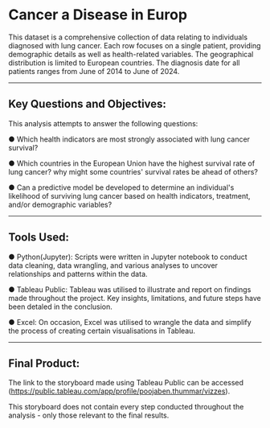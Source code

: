# **Cancer a Disease in Europ**
This dataset is a comprehensive collection of data relating to individuals diagnosed with lung cancer. Each row focuses on a single patient, providing demographic details as well as health-related variables. The geographical distribution is limited to European countries. The diagnosis date for all patients ranges from June of 2014 to June of 2024.

------------

## Key Questions and Objectives:

This analysis attempts to answer the following questions:

● Which health indicators are most strongly associated with lung cancer survival?

● Which countries in the European Union have the highest survival rate of lung cancer? why might some countries' survival rates be ahead of others?

● Can a predictive model be developed to determine an individual's likelihood of surviving lung cancer based on health indicators, treatment, and/or demographic variables?

--------------

## Tools Used:

● Python(Jupyter): Scripts were written in Jupyter notebook to conduct data cleaning, data wrangling, and various analyses to uncover relationships and patterns within the data.

● Tableau Public: Tableau was utilised to illustrate and report on findings made throughout the project. Key insights, limitations, and future steps have been detaled in the conclusion.

● Excel: On occasion, Excel was utilised to wrangle the data and simplify the process of creating certain visualisations in Tableau.

 --------------

## Final Product:

The link to the storyboard made using Tableau Public can be accessed (https://public.tableau.com/app/profile/poojaben.thummar/vizzes).

This storyboard does not contain every step conducted throughout the analysis - only those relevant to the final results.
